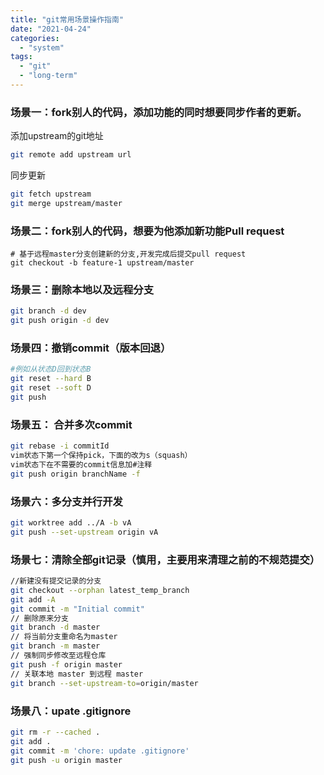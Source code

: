 ```yaml
---
title: "git常用场景操作指南"
date: "2021-04-24"
categories: 
  - "system"
tags: 
  - "git"
  - "long-term"
---
```


### 场景一：fork别人的代码，添加功能的同时想要同步作者的更新。

添加upstream的git地址

```bash
git remote add upstream url
```

同步更新

```bash
git fetch upstream
git merge upstream/master
```

### 场景二：fork别人的代码，想要为他添加新功能Pull request

```
# 基于远程master分支创建新的分支,开发完成后提交pull request
git checkout -b feature-1 upstream/master
```

### 场景三：删除本地以及远程分支

```bash
git branch -d dev
git push origin -d dev
```

### 场景四：撤销commit（版本回退）

```bash
#例如从状态D回到状态B
git reset --hard B
git reset --soft D
git push
```

### 场景五： 合并多次commit

```bash
git rebase -i commitId
vim状态下第一个保持pick，下面的改为s（squash）
vim状态下在不需要的commit信息加#注释
git push origin branchName -f
```

### 场景六：多分支并行开发

```bash
git worktree add ../A -b vA
git push --set-upstream origin vA
```

### 场景七：清除全部git记录（慎用，主要用来清理之前的不规范提交）

```bash
//新建没有提交记录的分支
git checkout --orphan latest_temp_branch
git add -A
git commit -m "Initial commit"
// 删除原来分支
git branch -d master
// 将当前分支重命名为master
git branch -m master
// 强制同步修改至远程仓库
git push -f origin master
// 关联本地 master 到远程 master
git branch --set-upstream-to=origin/master
```

### 场景八：upate .gitignore

```bash
git rm -r --cached .
git add .
git commit -m 'chore: update .gitignore'
git push -u origin master
```
